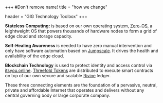 +++
#Don't remove name!
title = "how we change"

header = "GIG Technology Toolbox"
+++

**Stateless Computing:** is based on our own operating system, [Zero-OS](https://github.com/zero-os), a leightweight OS that powers thousands of hardware nodes to form a grid of edge cloud and storage capacity.

**Self-Healing Awareness** is needed to have zero manual intervention and only have software automation based on [Jumpscale](https://github.com/Jumpscale). It drives the health and availability of the edge cloud.

**Blockchain Technology** is used to protect identity and access control via [itsyou.online](https://github.com/itsyouonline). [Threefold Tokens](/) are distributed to execute smart contracts on top of our own secure and scalable [Rivine](https://github.com/rivine/rivine) ledger.

These three connecting elements are the foundation of a pervasive, neutral, private and affordable Internet that operates and delivers without any central governing body or large corporate company.
